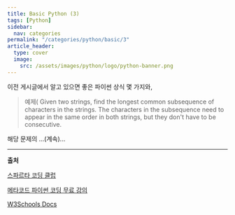 ```yaml
---
title: Basic Python (3)
tags: [Python]
sidebar:
  nav: categories
permalink: "/categories/python/basic/3"
article_header:
  type: cover
  image:
    src: /assets/images/python/logo/python-banner.png
---
```


<!--more -->

이전 게시글에서 알고 있으면 좋은 파이썬 상식 몇 가지와,

> 예제&#40; Given two strings, find the longest common subsequence of characters in the strings. The characters in the subsequence need to appear in the same order in both strings, but they don't have to be consecutive.

해당 문제의 ...(계속)...

---

**출처**

[스파르타 코딩 클럽](https://spartacodingclub.kr/)

[메타코드 파이썬 코딩 무료 강의](https://www.youtube.com/watch?v=H3u2HtYGITQ&list=PL7SDcmtbDTTy7l8qYMuqHhS3inKGLTmLy)

[W3Schools Docs](https://www.w3schools.com/)
